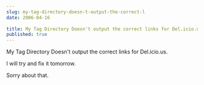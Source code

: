 ```yaml
---
slug: my-tag-directory-doesn-t-output-the-correct-l
date: 2006-04-16
 
title: My Tag Directory Doesn't output the correct links for Del.icio.us
published: true
---
```

My Tag Directory Doesn't output the correct links for Del.icio.us.<p />I will try and fix it tomorrow.<p />Sorry about that.

